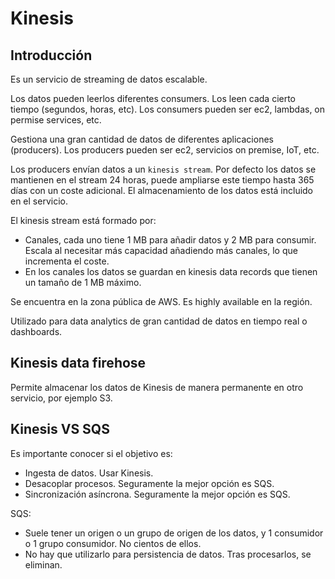 # Kinesis

## Introducción

Es un servicio de streaming de datos escalable.

Los datos pueden leerlos diferentes consumers. Los leen cada cierto tiempo (segundos, horas, etc). Los consumers pueden ser ec2, lambdas, on permise services, etc.

Gestiona una gran cantidad de datos de diferentes aplicaciones (producers). Los producers pueden ser ec2, servicios on premise, IoT, etc.

Los producers envían datos a un `kinesis stream`. Por defecto los datos se mantienen en el stream 24 horas, puede ampliarse este tiempo hasta 365 días con un coste adicional. El almacenamiento de los datos está incluido en el servicio.

El kinesis stream está formado por:

- Canales, cada uno tiene 1 MB para añadir datos y 2 MB para consumir. Escala al necesitar más capacidad añadiendo más canales, lo que incrementa el coste.
- En los canales los datos se guardan en kinesis data records que tienen un tamaño de 1 MB máximo.

Se encuentra en la zona pública de AWS. Es highly available en la región.

Utilizado para data analytics de gran cantidad de datos en tiempo real o dashboards.

## Kinesis data firehose

Permite almacenar los datos de Kinesis de manera permanente en otro servicio, por ejemplo S3.

## Kinesis VS SQS

Es importante conocer si el objetivo es:

- Ingesta de datos. Usar Kinesis.
- Desacoplar procesos. Seguramente la mejor opción es SQS.
- Sincronización asíncrona. Seguramente la mejor opción es SQS.

SQS:

- Suele tener un origen o un grupo de origen de los datos, y 1 consumidor o 1 grupo consumidor. No cientos de ellos.
- No hay que utilizarlo para persistencia de datos. Tras procesarlos, se eliminan.
